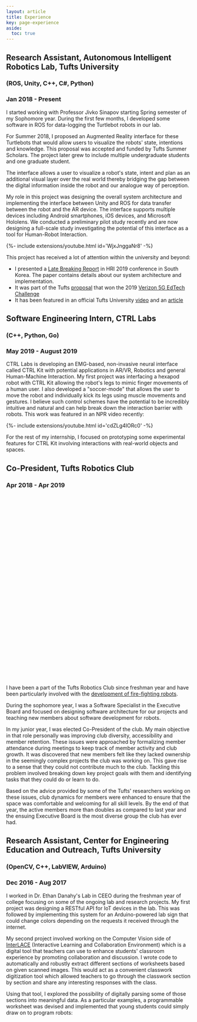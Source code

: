 ```yaml
---
layout: article
title: Experience
key: page-experience
aside:
  toc: true
---
```

## Research Assistant, Autonomous Intelligent Robotics Lab, Tufts University 
### (ROS, Unity, C++, C#, Python)
### Jan 2018 - Present

I started working with Professor Jivko Sinapov starting Spring semester of my Sophomore year. During the first few months, I developed some software in ROS for data-logging the Turtlebot robots in our lab. 

For Summer 2018, I proposed an Augmented Reality interface for these Turtlebots that would allow users to visualize the robots' state, intentions and knowledge. This proposal was accepted and funded by Tufts Summer Scholars. The project later grew to include multiple undergraduate students and one graduate student. 

The interface allows a user to visualize a robot's state, intent and plan as an additional visual layer over the real world thereby bridging the gap between the digital information inside the robot and our analogue way of perception. 

My role in this project was designing the overall system architecture and implementing the interface between Unity and ROS for data transfer between the robot and the AR device. The interface supports multiple devices including Android smartphones, iOS devices, and Microsoft Hololens. We conducted a preliminary pilot study recently and are now designing a full-scale study investigating the potential of this interface as a tool for Human-Robot Interaction.

<div>{%- include extensions/youtube.html id='WjxJnggaNr8' -%}</div>

This project has received a lot of attention within the university and beyond:
- I presented a [Late Breaking Report](https://ieeexplore.ieee.org/document/8673191) in HRI 2019 conference in South Korea. The paper contains details about our system architecture and implementation.
- It was part of the Tufts [proposal](https://www.eecs.tufts.edu/~jsinapov/VAR5G/) that won the 2019 [Verizon 5G EdTech Challenge](https://www.5gedtechchallenge.com/)
- It has been featured in an official Tufts University [video](https://www.youtube.com/watch?v=9_9RNRNd9y8) and an [article](https://now.tufts.edu/articles/hands-research-undergraduates)

## Software Engineering Intern, CTRL Labs
### (C++, Python, Go)
### May 2019 - August 2019

CTRL Labs is developing an EMG-based, non-invasive neural interface called CTRL Kit with potential applications in AR/VR, Robotics and general Human-Machine Interaction. My first project was interfacing a hexapod robot with CTRL Kit allowing the robot's legs to mimic finger movements of a human user. I also developed a "soccer-mode" that allows the user to move the robot and individually kick its legs using muscle movements and gestures. I believe such control schemes have the potential to be incredibly intuitive and natural and can help break down the interaction barrier with robots. This work was featured in an NPR video recently:
<div>{%- include extensions/youtube.html id='cdZLg4IORc0' -%}</div>

For the rest of my internship, I focused on prototyping some experimental features for CTRL Kit involving interactions with real-world objects and spaces.

## Co-President, Tufts Robotics Club
### Apr 2018 - Apr 2019

<div class="hero hero--dark" style='height: 500px; background-image: url("/assets/images/experience/club.JPG");'>
</div>

I have been a part of the Tufts Robotics Club since freshman year and have been particularly involved with the [development of fire-fighting robots](/projects.html#trinity-college-international-fire-fighting-robot-contest). 

During the sophomore year, I was a Software Specialist in the Executive Board and focused on designing software architecture for our projects and teaching new members about software development for robots. 

In my junior year, I was elected Co-President of the club. My main objective in that role personally was improving club diversity, accessibility and member retention. These issues were approached by formalizing member attendance during meetings to keep track of member activity and club growth. It was discovered that new members felt like they lacked ownership in the seemingly complex projects the club was working on. This gave rise to a sense that they could not contribute much to the club. Tackling this problem involved breaking down key project goals with them and identifying tasks that they could do or learn to do. 

Based on the advice provided by some of the Tufts' researchers working on these issues, club dynamics for members were enhanced to ensure that the space was comfortable and welcoming for all skill levels. By the end of that year, the active members more than doubles as compared to last year and the ensuing Executive Board is the most diverse group the club has ever had.


## Research Assistant, Center for Engineering Education and Outreach, Tufts University
### (OpenCV, C++, LabVIEW, Arduino)
### Dec 2016 - Aug 2017
I worked in Dr. Ethan Danahy's Lab in CEEO during the freshman year of college focusing on some of the ongoing lab and research projects. My first project was designing a RESTful API for IoT devices in the lab. This was followed by implementing this system for an Arduino-powered lab sign that could change colors depending on the requests it received through the internet. 

My second project involved working on the Computer Vision side of [InterLACE](https://ceeo.tufts.edu/research/projectsInterLACE.htm) (Interactive Learning and Collaboration Environment) which is a digital tool that teachers can use to enhance students' classroom experience by promoting collaboration and discussion. I wrote code to automatically and robustly extract different sections of worksheets based on given scanned images. This would act as a convenient classwork digitization tool which allowed teachers to go through the classwork section by section and share any interesting responses with the class. 

Using that tool, I explored the possibility of digitally parsing some of those sections into meaningful data. As a particular examples, a programmable worksheet was devised and implemented that young students could simply draw on to program robots:
<div class="hero hero--dark" style='height: 420px; background-image: url("/assets/images/experience/worksheet.PNG");'>
</div>